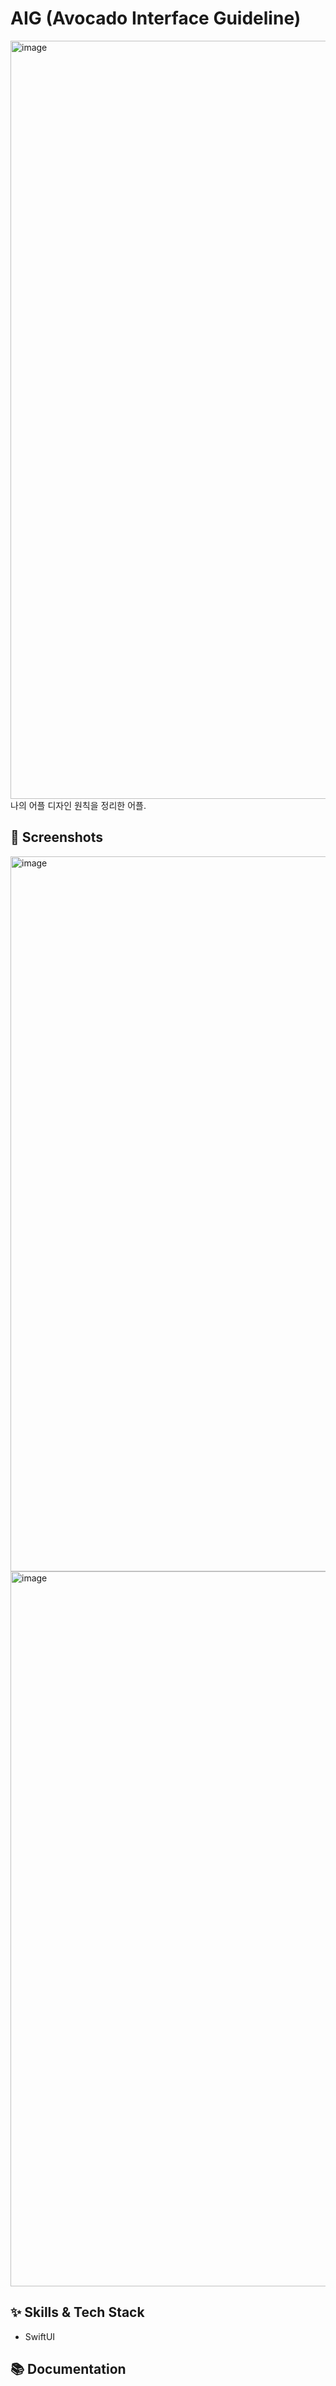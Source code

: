 # AIG (Avocado Interface Guideline)
<img width="1213" alt="image" src="https://user-images.githubusercontent.com/75792767/167806479-8339ef22-2c31-4fe4-96c0-20b2a1a0a7a7.png">
나의 어플 디자인 원칙을 정리한 어플.

## :iphone: Screenshots
<img width="1144" alt="image" src="https://user-images.githubusercontent.com/75792767/167817112-a261622e-83eb-477b-948a-fa2c2855d502.png">
<img width="1144" alt="image" src="https://user-images.githubusercontent.com/75792767/167817327-61363cf1-e76f-4d94-8e59-08179457e67e.png">

## :sparkles: Skills & Tech Stack
- SwiftUI

## :books: Documentation
